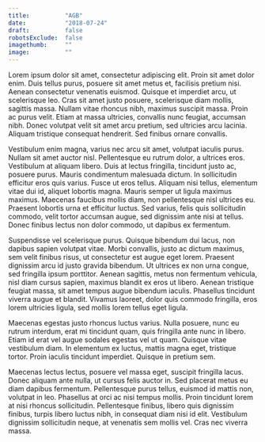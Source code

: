 ```yaml
---
title:          "AGB"
date:           "2018-07-24"
draft:          false
robotsExclude:  false
imagethumb:     ""
image:          ""
---
```

Lorem ipsum dolor sit amet, consectetur adipiscing elit. Proin sit amet dolor enim. Duis tellus purus, posuere sit amet metus et, facilisis pretium nisi. Aenean consectetur venenatis euismod. Quisque et imperdiet arcu, ut scelerisque leo. Cras sit amet justo posuere, scelerisque diam mollis, sagittis massa. Nullam vitae rhoncus nibh, maximus suscipit massa. Proin ac purus velit. Etiam at massa ultricies, convallis nunc feugiat, accumsan nibh. Donec volutpat velit sit amet arcu pretium, sed ultricies arcu lacinia. Aliquam tristique consequat hendrerit. Sed finibus ornare convallis.

Vestibulum enim magna, varius nec arcu sit amet, volutpat iaculis purus. Nullam sit amet auctor nisl. Pellentesque eu rutrum dolor, a ultrices eros. Vestibulum at aliquam libero. Duis at lectus fringilla, tincidunt justo ac, posuere purus. Mauris condimentum malesuada dictum. In sollicitudin efficitur eros quis varius. Fusce ut eros tellus. Aliquam nisi tellus, elementum vitae dui id, aliquet lobortis magna. Mauris semper ut ligula maximus maximus. Maecenas faucibus mollis diam, non pellentesque nisl ultrices eu. Praesent lobortis urna et efficitur luctus. Sed varius, felis quis sollicitudin commodo, velit tortor accumsan augue, sed dignissim ante nisi at tellus. Donec finibus lectus non dolor commodo, ut dapibus ex fermentum.

Suspendisse vel scelerisque purus. Quisque bibendum dui lacus, non dapibus sapien volutpat vitae. Morbi convallis, justo ac dictum maximus, sem velit finibus risus, ut consectetur est augue eget lorem. Praesent dignissim arcu id justo gravida bibendum. Ut ultrices ex non urna congue, sed fringilla ipsum porttitor. Aenean sagittis, metus non fermentum vehicula, nisl diam cursus sapien, maximus blandit ex eros ut libero. Aenean tristique feugiat massa, sit amet tempus augue bibendum iaculis. Phasellus tincidunt viverra augue et blandit. Vivamus laoreet, dolor quis commodo fringilla, eros lorem ultricies ligula, sed mollis lorem tellus eget ligula.

Maecenas egestas justo rhoncus luctus varius. Nulla posuere, nunc eu rutrum interdum, erat mi tincidunt quam, quis fringilla ante nunc in libero. Etiam id erat vel augue sodales egestas vel ut quam. Quisque vitae vestibulum diam. In elementum ex luctus, mattis magna eget, tristique tortor. Proin iaculis tincidunt imperdiet. Quisque in pretium sem.

Maecenas lectus lectus, posuere vel massa eget, suscipit fringilla lacus. Donec aliquam ante nulla, ut cursus felis auctor in. Sed placerat metus eu diam dapibus fermentum. Pellentesque purus tellus, euismod id mattis non, volutpat in leo. Phasellus at orci ac nisi tempus mollis. Proin tincidunt lorem at nisi rhoncus sollicitudin. Pellentesque finibus, libero quis dignissim finibus, turpis libero luctus nibh, in consequat diam nisi id elit. Vestibulum dignissim sollicitudin neque, at venenatis sem mollis vel. Cras nec viverra massa.